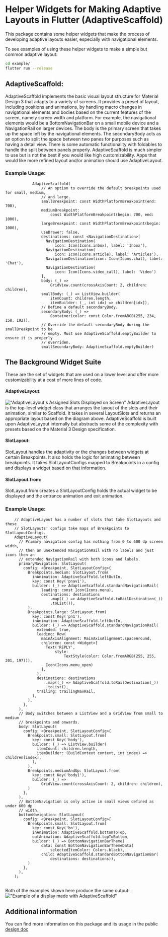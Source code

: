 # Helper Widgets for Making Adaptive Layouts in Flutter (AdaptiveScaffold)

This package contains some helper widgets that make the process of developing adaptive layouts easier, especially with navigational elements.

To see examples of using these helper widgets to make a simple but common adaptive layout:

```bash
cd example/
flutter run --release
```
## AdaptiveScaffold:
AdaptiveScaffold implements the basic visual layout structure for Material Design 3 that adapts to a variety of screens. It provides a preset of layout, including positions and animations, by handling macro changes in navigational elements and bodies based on the current features of the screen, namely screen width and platform. For example, the navigational elements would be a BottomNavigationBar on a small mobile device and a NavigationRail on larger devices. The body is the primary screen that takes up the space left by the navigational elements. The secondaryBody acts as an option to split the space between two panes for purposes such as having a detail view. There is some automatic functionality with foldables to handle the split between panels properly. AdaptiveScaffold is much simpler to use but is not the best if you would like high customizability. Apps that would like more refined layout and/or animation should use AdaptiveLayout.
### Example Usage:

```
            AdaptiveScaffold(
                // An option to override the default breakpoints used for small, medium,
                // and large.
                smallBreakpoint: const WidthPlatformBreakpoint(end: 700),
                mediumBreakpoint:
                    const WidthPlatformBreakpoint(begin: 700, end: 1000),
                largeBreakpoint: const WidthPlatformBreakpoint(begin: 1000),
                useDrawer: false,
                destinations: const <NavigationDestination>[
                  NavigationDestination(
                      icon: Icon(Icons.inbox), label: 'Inbox'),
                  NavigationDestination(
                      icon: Icon(Icons.article), label: 'Articles'),
                  NavigationDestination(icon: Icon(Icons.chat), label: 'Chat'),
                  NavigationDestination(
                      icon: Icon(Icons.video_call), label: 'Video')
                ],
                body: (_) =>
                    GridView.count(crossAxisCount: 2, children: children),
                smallBody: (_) => ListView.builder(
                    itemCount: children.length,
                    itemBuilder: (_, int idx) => children[idx]),
                // Define a default secondaryBody.
                secondaryBody: (_) =>
                    Container(color: const Color.fromARGB(255, 234, 158, 192)),
                // Override the default secondaryBody during the smallBreakpoint to be
                // empty. Must use AdaptiveScaffold.emptyBuilder to ensure it is properly
                // overriden.
                smallSecondaryBody: AdaptiveScaffold.emptyBuilder)
```

## The Background Widget Suite
These are the set of widgets that are used on a lower level and offer more customizability at a cost of more lines of code.
#### AdaptiveLayout:
!["AdaptiveLayout's Assigned Slots Displayed on Screen"](example/demo_files/screenSlots.png)
AdaptiveLayout is the top-level widget class that arranges the layout of the slots and their animation, similar to Scaffold. It takes in several LayoutSlots and returns an appropriate layout based on the diagram above. AdaptiveScaffold is built upon AdaptiveLayout internally but abstracts some of the complexity with presets based on the Material 3 Design specification.
#### SlotLayout:
SlotLayout handles the adaptivity or the changes between widgets at certain Breakpoints. It also holds the logic for animating between breakpoints. It takes SlotLayoutConfigs mapped to Breakpoints in a config and displays a widget based on that information.
#### SlotLayout.from:
SlotLayout.from creates a SlotLayoutConfig holds the actual widget to be displayed and the entrance animation and exit animation.
### Example Usage:

```
    // AdaptiveLayout has a number of slots that take SlotLayouts and these
    // SlotLayouts' configs take maps of Breakpoints to SlotLayoutConfigs.
    AdaptiveLayout(
      // Primary navigation config has nothing from 0 to 600 dp screen width,
      // then an unextended NavigationRail with no labels and just icons then an
      // extended NavigationRail with both icons and labels.
      primaryNavigation: SlotLayout(
        config: <Breakpoint, SlotLayoutConfig>{
          Breakpoints.medium: SlotLayout.from(
            inAnimation: AdaptiveScaffold.leftOutIn,
            key: const Key('pnav1'),
            builder: (_) => AdaptiveScaffold.standardNavigationRail(
                leading: const Icon(Icons.menu),
                destinations: destinations
                    .map((_) => AdaptiveScaffold.toRailDestination(_))
                    .toList()),
          ),
          Breakpoints.large: SlotLayout.from(
            key: const Key('pn1'),
            inAnimation: AdaptiveScaffold.leftOutIn,
            builder: (_) => AdaptiveScaffold.standardNavigationRail(
              extended: true,
              leading: Row(
                mainAxisAlignment: MainAxisAlignment.spaceAround,
                children: const <Widget>[
                  Text('REPLY',
                      style:
                          TextStyle(color: Color.fromARGB(255, 255, 201, 197))),
                  Icon(Icons.menu_open)
                ],
              ),
              destinations: destinations
                  .map((_) => AdaptiveScaffold.toRailDestination(_))
                  .toList(),
              trailing: trailingNavRail,
            ),
          ),
        },
      ),
      // Body switches between a ListView and a GridView from small to medium
      // breakpoints and onwards.
      body: SlotLayout(
        config: <Breakpoint, SlotLayoutConfig>{
          Breakpoints.small: SlotLayout.from(
            key: const Key('body'),
            builder: (_) => ListView.builder(
              itemCount: children.length,
              itemBuilder: (BuildContext context, int index) => children[index],
            ),
          ),
          Breakpoints.mediumAndUp: SlotLayout.from(
            key: const Key('body1'),
            builder: (_) =>
                GridView.count(crossAxisCount: 2, children: children),
          )
        },
      ),
      // BottomNavigation is only active in small views defined as under 600 dp
      // width.
      bottomNavigation: SlotLayout(
        config: <Breakpoint, SlotLayoutConfig>{
          Breakpoints.small: SlotLayout.from(
            key: const Key('bn'),
            inAnimation: AdaptiveScaffold.bottomToTop,
            outAnimation: AdaptiveScaffold.topToBottom,
            builder: (_) => BottomNavigationBarTheme(
                data: const BottomNavigationBarThemeData(
                    selectedItemColor: Colors.black),
                child: AdaptiveScaffold.standardBottomNavigationBar(
                    destinations: destinations)),
          )
        },
      ),
    );
```
##
Both of the examples shown here produce the same output:
!["Example of a display made with AdaptiveScaffold"](example/demo_files/adaptiveScaffold.gif)

## Additional information
You can find more information on this package and its usage in the public [design doc](https://docs.google.com/document/d/1qhrpTWYs5f67X8v32NCCNTRMIjSrVHuaMEFAul-Q_Ms/edit?usp=sharing)
